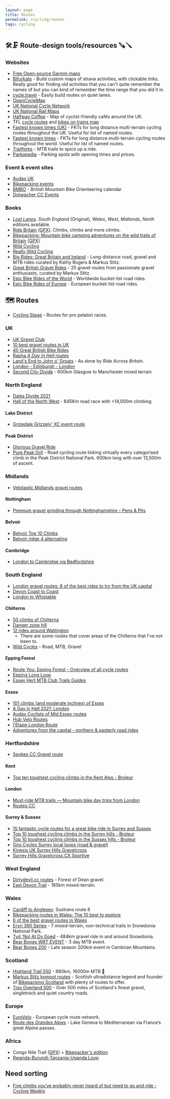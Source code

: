 ```yaml
---
layout: page
title: Routes
permalink: /cycling/routes
tags: cycling
---
```


## 🛠️🗜️ Route-design tools/resources 🪚🪛

### Websites
* [Free Open-source Garmin maps](https://garmin3.bbbike.org/)
* [Bifurkate](http://bifurkate.com/) - Build custom maps of strava activities, with clickable links. Really good for finding old activities that you can't quite remember the names of but you can kind of remember the time range that you did it in.
* [cycle.travel](https://cycle.travel) - Easily build routes on quiet lanes.
* [OpenCycleMap](https://www.opencyclemap.org/)
* [UK National Cycle Network](https://osmaps.ordnancesurvey.co.uk/ncn)
* [UK National Rail Maps](https://www.nationalrail.co.uk/stations_destinations/rail-maps.aspx)
* [Halfway Coffee](http://halfwaycoffee.com/) - Map of cyclist-friendly cafés around the UK.
* TFL [cycle routes](https://tfl.gov.uk/maps/cycle) and [bikes on trains map](https://content.tfl.gov.uk/cycles-on-public-transport.pdf)
* [Fastest known times (UK)](https://fastestknowntimes.org.uk/) - FKTs for long distance multi-terrain cycling routes throughout the UK. Useful for list of named routes.
* [Fastest known times](https://www.cyclingfkt.com/fkts.html) - FKTs for long distance multi-terrain cycling routes throughout the world. Useful for list of named routes.
* [Trailforks](https://www.trailforks.com/trails/map/) - MTB trails to spice up a ride.
* [Parkopedia](https://www.parkopedia.com/) - Parking spots with opening times and prices.

### Event & event sites
* [Audax UK](https://audax.uk/)
* [Bikepacking events](https://bikepacking.com/events/)
* [BMBO](https://www.bmbo.org.uk/calendar/) - British Mountain Bike Orienteering calendar
* [Dotwacher CC Events](https://dotwatcher.cc/events)

### Books
* [_Lost Lanes_](http://lostlanes.thebikeshow.net/). _South England_ (Original), _Wales_, _West_, _Midlands_, _North_ editions available.
* [Ride Britain](https://www.goodreads.com/book/show/55964026-ride-britain) [(GPX)](https://www.100climbs.co.uk/ride-britain-gpx). Climbs, climbs and more climbs.
* [Bikepacking: Mountain bike camping adventures on the wild trails of Britain](http://www.wildthingspublishing.com/product/bikepacking-book/) [(GPX)](https://wildthingspublishing.com/bikepacking/)
* [Wild Cycling](https://www.goodreads.com/book/show/35099598-wild-cycling)
* [Really Wild Cycling](https://www.goodreads.com/book/show/54144328-really-wild-cycling)
* [Big Rides: Great Britain and Ireland](https://www.adventurebooks.com/products/big_rides-_great_britain_-_ireland) - Long-distance road, gravel and MTB rides curated by Kathy Rogers & Markus Stitz.
* [Great British Gravel Rides](https://www.goodreads.com/book/show/61206527-great-british-gravel-rides) - 25 gravel routes from passionate gravel enthusiasts, curated by Markus Stitz.
* [Epic Bike Rides of the World](https://www.goodreads.com/book/show/28236759-epic-bike-rides-of-the-world) - Worldwide bucket-list road rides.
* [Epic Bike Rides of Europe](https://www.goodreads.com/book/show/50822569-epic-bike-rides-of-europe) - European bucket-list road rides.

## 🗺️ Routes
* [Cycling Stage](https://www.cyclingstage.com/gpx-2022-pro-cycling-races/) - Routes for pro pelaton races.

### UK
* [UK Gravel Club](https://www.ukgravelbike.club/ukgbc-routes/)
* [10 best gravel routes in UK](https://www.redbull.com/gb-en/best-gravel-riding-routes-uk)
* [40 Great British Bike Rides](https://www.greatbritishbikerides.co.uk/download-gpx-files/)
* [Rapha _A Day In Hell_ routes](https://www.rapha.cc/gb/en/stories/a-day-in-heLL#EUROPE)
* [Land's End to John o' Groats](https://www.rideacrossbritain.com/route/daily-stages/) - As done by _Ride Across Britain_.
* [London - Edinburgh - London](https://londonedinburghlondon.com/route)
* [Second City Divide](https://www.secondcitydivide.cc/) - 600km Glasgow to Manchester mixed terrain

### North England
* [Dales Divide 2021](https://ridewithgps.com/routes/37838843)
* [Hell of the North West](https://www.randomadventure.co.uk/events/hell-of-the-north-west/) - 845Km road race with >14,000m climbing

#### Lake District
* [Grizedale Grizzely' XC event route](https://www.strava.com/activities/134735481#7298319124)

#### Peak District
* [Glorious Gravel Ride](https://gravelbike.guide/routes/the-glorious-gravel-ride/)
* [Pure Peak Grit](https://www.purepeakgrit.cc/) - Road cycling route linking virtually every categorised climb in the Peak District National Park. 600km long with over 13,500m of ascent.

### Midlands
* [Velotastic Midlands gravel routes](https://velotastic.co.uk/gravel-a-la-carte/)

#### Nottingham
* [Premium gravel grinding through Nottinghamshire – Pens & Pits](https://www.komoot.com/collection/701)

#### Belvoir
* [Belvoir Top 10 Climbs](https://www.strava.com/activities/3307295224)
* [Belvoir ridge 4 alternating](https://www.strava.com/segments/11473082)

#### Cambridge
* [London to Cambridge via Bedfordshire](https://www.strava.com/activities/5463021090)

### South England
* [London gravel routes: 8 of the best rides to try from the UK capital](https://www.redbull.com/gb-en/best-gravel-bike-routes-london)
* [Devon Coast to Coast](https://www.sustrans.org.uk/find-a-route-on-the-national-cycle-network/devon-coast-to-coast)
* [London to Whistable](https://www.strava.com/routes/2840903354483380750)

#### Chilterns
* [50 climbs of Chilterns](https://www.westerley.cc/chiltern-climbs/)
* [Danger zone hill](https://www.komoot.com/highlight/474115)
* [12 rides around Watlington](https://www.komoot.com/guide/780424/road-cycling-routes-around-watlington)
  * There are some routes that cover areas of the Chilterns that I've not been to.
* [Wild Cycles](https://www.wildcycles.co.uk/explore-routes) - Road, MTB, Gravel

#### Epping Forest
* [Route You: Epping Forest - Overview of all cycle routes](https://www.routeyou.com/en-gb/location/bike/47412135/cycling-in-epping-forest-overview-of-all-cycle-routes)
* [Epping Long Loop](https://www.trailforks.com/route/epping-long-loop-lots-of-good-trails/)
* [Essex Hert MTB Club Trails Guides](http://www.essexhertsmtb.co.uk/mtb-trails.php)

#### Essex
* [101 climbs (and moderate inclines) of Essex](https://www.rideblackmore.com/blogs/news/101-climbs-and-moderate-inclines-of-essex)
* [A Day in Hell 2021: London](https://ridewithgps.com/routes/35431632)
* [Audax Cyclists of Mid Essex routes](https://acme.bike/)
* [Hub Velo Routes](https://www.hub-velo.co.uk/about-us/hv-routes-and-rides/)
* [l'Etape London Route](https://www.strava.com/activities/401290658/)
* [Adventures from the capital - northern & easterly road rides](https://www.komoot.com/collection/762/adventures-from-the-capital-northern-easterly-road-rides)

### Hertfordshire
* [Spokes CC Gravel route](https://www.strava.com/routes/2815576986037554582)

#### Kent
* [Top ten toughest cycling climbs in the Kent Alps - Broleur](https://www.broleur.com/top-10-climbs-in-the-kent-alps/)

#### London
* [Must-ride MTB trails — Mountain bike day trips from London](https://www.komoot.com/collection/972380/must-ride-mtb-trails-mountain-bike-day-trips-from-london)
* [Routes CC](https://www.routes.cc/)

#### Surrey & Sussex
* [15 fantastic cycle routes for a great bike ride in Surrey and Sussex](https://www.cyclingweekly.com/news/latest-news/15-fantastic-cycle-routes-great-bike-ride-surrey-sussex-327644)
* [Top 10 toughest cycling climbs in the Surrey hills - Broleur](https://www.broleur.com/top-10-toughest-climbs-in-the-surrey-pyrenees/)
* [Top 10 toughest cycling climbs in the Sussex hills - Broleur](https://www.broleur.com/top-10-toughest-road-cycling-climbs-in-the-sussex-hills/)
* [Giro Cycles Surrey local loops (road & gravel)](https://www.girocycles.com/pages/local-loops)
* [Kinesis UK Surrey Hills Gravelcross](https://ridewithgps.com/routes/28350598)
* [Surrey Hills Gravelcross CX Sportive](https://www.bikemap.net/en/r/3412449/#11.2/51.1915/-0.4395)

### West England
* [Dirtydevil.cc routes](https://ridewithgps.com/users/2600593/) - Forest of Dean gravel.
* [East Devon Trail](https://www.komoot.com/collection/1326720/-east-devon-trail) - 185km mixed-terrain.

### Wales
* [Cardiff to Anglesey](https://www.sustrans.org.uk/find-a-route-on-the-national-cycle-network/route-8): Sustrans route 8
* [Bikepacking routes in Wales: The 10 best to explore](https://www.redbull.com/gb-en/best-bikepacking-routes-wales)
* [6 of the best gravel routes in Wales](https://www.redbull.com/gb-en/best-gravel-bike-routes-wales)
* [Eryri 360 Series](https://www.wheelgoodtimes.com/eryri-360) - 7 mixed-terrain, non-technical trails in Snowdonia National Park.
* [Tyd 'Nol At Dy Goed](https://www.komoot.com/tour/843186245) - 484km gravel ride in and around Snowdonia.
* [Bear Bones WRT EVENT](https://www.bearbonesbikepacking.co.uk/events/wrt-event/) - 3 day MTB event.
* [Bear Bones 200](https://www.bearbonesbikepacking.co.uk/events/bb200-event/) - Late season 200km event in Cambrian Mountains.

###  Scotland
* [Highland Trail 550](https://dotwatcher.cc/race/highland-trail-550-2021) - 880km, 16000m MTB 🤙
* [Markus Stitz komoot routes](https://www.komoot.com/user/642038402014) - Scottish ultradistance legend and founder of [Bikepacking Scotland](https://bikepackingscotland.com/) with plenty of routes to offer.
* [Tiso Overland 500](https://www.tiso.com/overland500) - Over 500 miles of Scotland's finest gravel, singletrack and quiet country roads.

### Europe
* [EuroVelo](https://en.eurovelo.com/) - European cycle route network.
* [Route des Grandes Alpes](https://en.routedesgrandesalpes.com/) - Lake Geneva to Mediterranean via France’s great Alpine passes.

### Africa
* Congo Nile Trail ([GPX](/data/congo-nile-trail.gpx)) + [Bikepacker's edition](https://bikepacking.com/routes/congo-nile-trail/)
* [Rwanda-Burundi-Tanzania-Uganda Loop](https://www.bikemap.net/en/r/4742745)

## Need sorting
* [Five climbs you‘ve probably never heard of but need to go and ride - Cycling Weekly](https://www.cyclingweekly.com/news/latest-news/five-climbs-youve-probably-never-heard-need-go-ride-352571)
